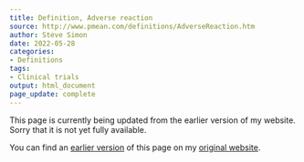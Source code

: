 ```yaml
---
title: Definition, Adverse reaction
source: http://www.pmean.com/definitions/AdverseReaction.htm
author: Steve Simon
date: 2022-05-28
categories:
- Definitions
tags:
- Clinical trials
output: html_document
page_update: complete
---
```


This page is currently being updated from the earlier version of my website. Sorry that it is not yet fully available.

<!---More--->


You can find an [earlier version][sim1] of this page on my [original website][sim2].

[sim1]: http://www.pmean.com/definitions/AdverseReaction.htm
[sim2]: http://www.pmean.com/original_site.html
